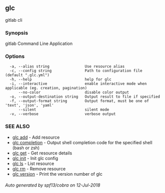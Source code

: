 ## glc

gitlab cli

### Synopsis

gitlab Command Line Application

### Options

```
  -a, --alias string                Use resource alias
  -c, --config string               Path to configuration file (default ".glc.yml")
  -h, --help                        help for glc
  -i, --interactive                 enable interactive mode when applicable (eg. creation, pagination)
      --no-color                    disable color output
  -o, --output-destination string   Output result to file if specified
  -f, --output-format string        Output format, must be one of 'text', 'json', 'yaml'
      --silent                      silent mode
  -v, --verbose                     verbose output
```

### SEE ALSO

* [glc add](glc_add.md)	 - Add resource
* [glc completion](glc_completion.md)	 - Output shell completion code for the specified shell (bash or zsh)
* [glc get](glc_get.md)	 - Get resource details
* [glc init](glc_init.md)	 - Init glc config
* [glc ls](glc_ls.md)	 - List resource
* [glc rm](glc_rm.md)	 - Remove resource
* [glc version](glc_version.md)	 - Print the version number of glc

###### Auto generated by spf13/cobra on 12-Jul-2018
